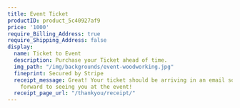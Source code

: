 ```yaml
---
title: Event Ticket
productID: product_5c40927af9
price: '1000'
require_Billing_Address: true
require_Shipping_Address: false
display:
  name: Ticket to Event
  description: Purchase your Ticket ahead of time.
  img_path: "/img/backgrounds/event-woodworking.jpg"
  fineprint: Secured by Stripe
  receipt_message: Great! Your ticket should be arriving in an email soon. We look
    forward to seeing you at the event!
  receipt_page_url: "/thankyou/receipt/"
---
```


